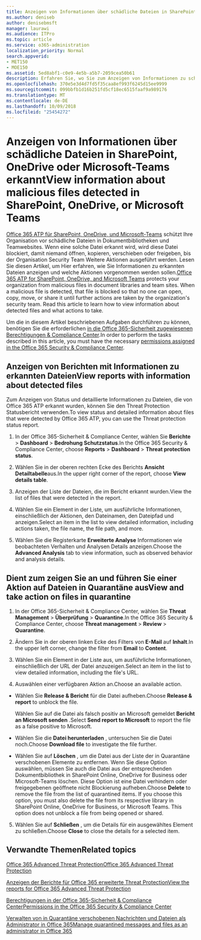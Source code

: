 ```yaml
---
title: Anzeigen von Informationen über schädliche Dateien in SharePoint, OneDrive oder Microsoft-Teams erkannt
ms.author: deniseb
author: denisebmsft
manager: laurawi
ms.audience: ITPro
ms.topic: article
ms.service: o365-administration
localization_priority: Normal
search.appverid:
- MET150
- MOE150
ms.assetid: 5ed8abf1-c0e9-4e5b-a5b7-2059cea50b61
description: Erfahren Sie, wo Sie zum Anzeigen von Informationen zu schädliche Dateien in SharePoint, OneDrive oder Teams erkannt und wie Sie auf diese Dateien ergreifen.
ms.openlocfilehash: 370e5e3d4d7fd5f35caa8ef993f6245d15ee9999
ms.sourcegitcommit: 099bbfb1d16b251fd5cf18ec6515faaf9a989176
ms.translationtype: MT
ms.contentlocale: de-DE
ms.lasthandoff: 10/09/2018
ms.locfileid: "25454272"
---
```

# <a name="view-information-about-malicious-files-detected-in-sharepoint-onedrive-or-microsoft-teams"></a><span data-ttu-id="4bc7f-103">Anzeigen von Informationen über schädliche Dateien in SharePoint, OneDrive oder Microsoft-Teams erkannt</span><span class="sxs-lookup"><span data-stu-id="4bc7f-103">View information about malicious files detected in SharePoint, OneDrive, or Microsoft Teams</span></span>

<span data-ttu-id="4bc7f-p101">[Office 365 ATP für SharePoint, OneDrive, und Microsoft-Teams](atp-for-spo-odb-and-teams.md) schützt Ihre Organisation vor schädliche Dateien in Dokumentbibliotheken und Teamwebsites. Wenn eine solche Datei erkannt wird, wird diese Datei blockiert, damit niemand öffnen, kopieren, verschieben oder freigeben, bis der Organisation Security Team Weitere Aktionen ausgeführt werden. Lesen Sie diesen Artikel, um Hier erfahren, wie Sie Informationen zu erkannten Dateien anzeigen und welche Aktionen vorgenommen werden sollen.</span><span class="sxs-lookup"><span data-stu-id="4bc7f-p101">[Office 365 ATP for SharePoint, OneDrive, and Microsoft Teams](atp-for-spo-odb-and-teams.md) protects your organization from malicious files in document libraries and team sites. When a malicious file is detected, that file is blocked so that no one can open, copy, move, or share it until further actions are taken by the organization's security team. Read this article to learn how to view information about detected files and what actions to take.</span></span> 

<span data-ttu-id="4bc7f-107">Um die in diesem Artikel beschriebenen Aufgaben durchführen zu können, benötigen Sie die erforderlichen [in die Office 365-Sicherheit zugewiesenen Berechtigungen &amp; Compliance Center](permissions-in-the-security-and-compliance-center.md).</span><span class="sxs-lookup"><span data-stu-id="4bc7f-107">In order to perform the tasks described in this article, you must have the necessary [permissions assigned in the Office 365 Security &amp; Compliance Center](permissions-in-the-security-and-compliance-center.md).</span></span> 
  
## <a name="view-reports-with-information-about-detected-files"></a><span data-ttu-id="4bc7f-108">Anzeigen von Berichten mit Informationen zu erkannten Dateien</span><span class="sxs-lookup"><span data-stu-id="4bc7f-108">View reports with information about detected files</span></span>

<span data-ttu-id="4bc7f-109">Zum Anzeigen von Status und detaillierte Informationen zu Dateien, die von Office 365 ATP erkannt wurden, können Sie den Threat Protection Statusbericht verwenden.</span><span class="sxs-lookup"><span data-stu-id="4bc7f-109">To view status and detailed information about files that were detected by Office 365 ATP, you can use the Threat protection status report.</span></span>
  
1. <span data-ttu-id="4bc7f-110">In der Office 365-Sicherheit &amp; Compliance Center, wählen Sie **Berichte** \> **Dashboard** \> **Bedrohung Schutzstatus**.</span><span class="sxs-lookup"><span data-stu-id="4bc7f-110">In the Office 365 Security &amp; Compliance Center, choose **Reports** \> **Dashboard** \> **Threat protection status**.</span></span>
    
2. <span data-ttu-id="4bc7f-111">Wählen Sie in der oberen rechten Ecke des Berichts **Ansicht Detailtabelle**aus.</span><span class="sxs-lookup"><span data-stu-id="4bc7f-111">In the upper right corner of the report, choose **View details table**.</span></span>
    
3. <span data-ttu-id="4bc7f-112">Anzeigen der Liste der Dateien, die im Bericht erkannt wurden.</span><span class="sxs-lookup"><span data-stu-id="4bc7f-112">View the list of files that were detected in the report.</span></span>
    
4. <span data-ttu-id="4bc7f-113">Wählen Sie ein Element in der Liste, um ausführliche Informationen, einschließlich der Aktionen, den Dateinamen, den Dateipfad und anzeigen.</span><span class="sxs-lookup"><span data-stu-id="4bc7f-113">Select an item in the list to view detailed information, including actions taken, the file name, the file path, and more.</span></span>
    
5. <span data-ttu-id="4bc7f-114">Wählen Sie die Registerkarte **Erweiterte Analyse** Informationen wie beobachteten Verhalten und Analysen Details anzeigen.</span><span class="sxs-lookup"><span data-stu-id="4bc7f-114">Choose the **Advanced Analysis** tab to view information, such as observed behavior and analysis details.</span></span> 
  
## <a name="view-and-take-action-on-files-in-quarantine"></a><span data-ttu-id="4bc7f-115">Dient zum zeigen Sie an und führen Sie einer Aktion auf Dateien in Quarantäne aus</span><span class="sxs-lookup"><span data-stu-id="4bc7f-115">View and take action on files in quarantine</span></span>

1. <span data-ttu-id="4bc7f-116">In der Office 365-Sicherheit &amp; Compliance Center, wählen Sie **Threat Management** \> **Überprüfung** \> **Quarantine**.</span><span class="sxs-lookup"><span data-stu-id="4bc7f-116">In the Office 365 Security &amp; Compliance Center, choose **Threat management** \> **Review** \> **Quarantine**.</span></span>
    
2. <span data-ttu-id="4bc7f-117">Ändern Sie in der oberen linken Ecke des Filters von **E-Mail** auf **Inhalt**.</span><span class="sxs-lookup"><span data-stu-id="4bc7f-117">In the upper left corner, change the filter from **Email** to **Content**.</span></span>
    
3. <span data-ttu-id="4bc7f-118">Wählen Sie ein Element in der Liste aus, um ausführliche Informationen, einschließlich der URL der Datei anzuzeigen.</span><span class="sxs-lookup"><span data-stu-id="4bc7f-118">Select an item in the list to view detailed information, including the file's URL.</span></span>
    
4. <span data-ttu-id="4bc7f-119">Auswählen einer verfügbaren Aktion an.</span><span class="sxs-lookup"><span data-stu-id="4bc7f-119">Choose an available action.</span></span>
    
  - <span data-ttu-id="4bc7f-120">Wählen Sie **Release &amp; Bericht** für die Datei aufheben.</span><span class="sxs-lookup"><span data-stu-id="4bc7f-120">Choose **Release &amp; report** to unblock the file.</span></span> 
    
    <span data-ttu-id="4bc7f-121">Wählen Sie auf die Datei als falsch positiv an Microsoft gemeldet **Bericht an Microsoft senden** .</span><span class="sxs-lookup"><span data-stu-id="4bc7f-121">Select **Send report to Microsoft** to report the file as a false positive to Microsoft.</span></span> 
    
  - <span data-ttu-id="4bc7f-122">Wählen Sie die **Datei herunterladen** , untersuchen Sie die Datei noch.</span><span class="sxs-lookup"><span data-stu-id="4bc7f-122">Choose **Download file** to investigate the file further.</span></span> 
    
  - <span data-ttu-id="4bc7f-p102">Wählen Sie auf **Löschen** , um die Datei aus der Liste der in Quarantäne verschobenen Elemente zu entfernen. Wenn Sie diese Option auswählen, müssen Sie auch die Datei aus der entsprechenden Dokumentbibliothek in SharePoint Online, OneDrive for Business oder Microsoft-Teams löschen. Diese Option ist eine Datei verhindern oder freigegebenen geöffnete nicht Blockierung aufheben.</span><span class="sxs-lookup"><span data-stu-id="4bc7f-p102">Choose **Delete** to remove the file from the list of quarantined items. If you choose this option, you must also delete the file from its respective library in SharePoint Online, OneDrive for Business, or Microsoft Teams. This option does not unblock a file from being opened or shared.</span></span> 
    
5. <span data-ttu-id="4bc7f-126">Wählen Sie auf **Schließen** , um die Details für ein ausgewähltes Element zu schließen.</span><span class="sxs-lookup"><span data-stu-id="4bc7f-126">Choose **Close** to close the details for a selected item.</span></span> 
  
## <a name="related-topics"></a><span data-ttu-id="4bc7f-127">Verwandte Themen</span><span class="sxs-lookup"><span data-stu-id="4bc7f-127">Related topics</span></span>

[<span data-ttu-id="4bc7f-128">Office 365 Advanced Threat Protection</span><span class="sxs-lookup"><span data-stu-id="4bc7f-128">Office 365 Advanced Threat Protection</span></span>](office-365-atp.md)
  
[<span data-ttu-id="4bc7f-129">Anzeigen der Berichte für Office 365 erweiterte Threat Protection</span><span class="sxs-lookup"><span data-stu-id="4bc7f-129">View the reports for Office 365 Advanced Threat Protection</span></span>](view-reports-for-atp.md)
  
[<span data-ttu-id="4bc7f-130">Berechtigungen in der Office 365-Sicherheit &amp; Compliance Center</span><span class="sxs-lookup"><span data-stu-id="4bc7f-130">Permissions in the Office 365 Security &amp; Compliance Center</span></span>](permissions-in-the-security-and-compliance-center.md)

[<span data-ttu-id="4bc7f-131">Verwalten von in Quarantäne verschobenen Nachrichten und Dateien als Administrator in Office 365</span><span class="sxs-lookup"><span data-stu-id="4bc7f-131">Manage quarantined messages and files as an administrator in Office 365</span></span>](manage-quarantined-messages-and-files.md)
  

